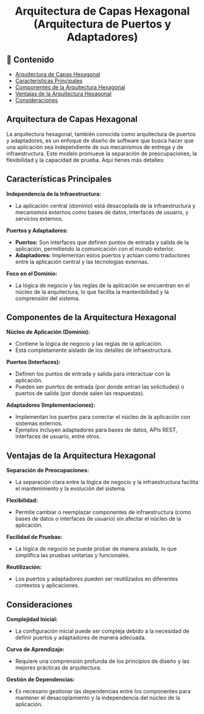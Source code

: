 <h1 align="center">Arquitectura de Capas Hexagonal (Arquitectura de Puertos y Adaptadores)</h1>

<h2>📑 Contenido</h2>

- [Arquitectura de Capas Hexagonal](#arquitectura-de-capas-hexagonal)
- [Características Principales](#características-principales)
- [Componentes de la Arquitectura Hexagonal](#componentes-de-la-arquitectura-hexagonal)
- [Ventajas de la Arquitectura Hexagonal](#ventajas-de-la-arquitectura-hexagonal)
- [Consideraciones](#consideraciones)

## Arquitectura de Capas Hexagonal

La arquitectura hexagonal, también conocida como arquitectura de puertos y adaptadores, es un enfoque de diseño de software que busca hacer que una aplicación sea independiente de sus mecanismos de entrega y de infraestructura. Este modelo promueve la separación de preocupaciones, la flexibilidad y la capacidad de prueba. Aquí tienes más detalles:

## Características Principales

**Independencia de la Infraestructura:**

- La aplicación central (dominio) está desacoplada de la infraestructura y mecanismos externos como bases de datos, interfaces de usuario, y servicios externos.

**Puertos y Adaptadores:**

- **Puertos:** Son interfaces que definen puntos de entrada y salida de la aplicación, permitiendo la comunicación con el mundo exterior.
- **Adaptadores:** Implementan estos puertos y actúan como traductores entre la aplicación central y las tecnologías externas.

**Foco en el Dominio:**

- La lógica de negocio y las reglas de la aplicación se encuentran en el núcleo de la arquitectura, lo que facilita la mantenibilidad y la comprensión del sistema.

## Componentes de la Arquitectura Hexagonal

**Núcleo de Aplicación (Dominio):**

- Contiene la lógica de negocio y las reglas de la aplicación.
- Está completamente aislado de los detalles de infraestructura.

**Puertos (Interfaces):**

- Definen los puntos de entrada y salida para interactuar con la aplicación.
- Pueden ser puertos de entrada (por donde entran las solicitudes) o puertos de salida (por donde salen las respuestas).

**Adaptadores (Implementaciones):**

- Implementan los puertos para conectar el núcleo de la aplicación con sistemas externos.
- Ejemplos incluyen adaptadores para bases de datos, APIs REST, interfaces de usuario, entre otros.

## Ventajas de la Arquitectura Hexagonal

**Separación de Preocupaciones:**

- La separación clara entre la lógica de negocio y la infraestructura facilita el mantenimiento y la evolución del sistema.

**Flexibilidad:**

- Permite cambiar o reemplazar componentes de infraestructura (como bases de datos o interfaces de usuario) sin afectar el núcleo de la aplicación.

**Facilidad de Pruebas:**

- La lógica de negocio se puede probar de manera aislada, lo que simplifica las pruebas unitarias y funcionales.

**Reutilización:**

- Los puertos y adaptadores pueden ser reutilizados en diferentes contextos y aplicaciones.

## Consideraciones

**Complejidad Inicial:**

- La configuración inicial puede ser compleja debido a la necesidad de definir puertos y adaptadores de manera adecuada.

**Curva de Aprendizaje:**

- Requiere una comprensión profunda de los principios de diseño y las mejores prácticas de arquitectura.

**Gestión de Dependencias:**

- Es necesario gestionar las dependencias entre los componentes para mantener el desacoplamiento y la independencia del núcleo de la aplicación.
